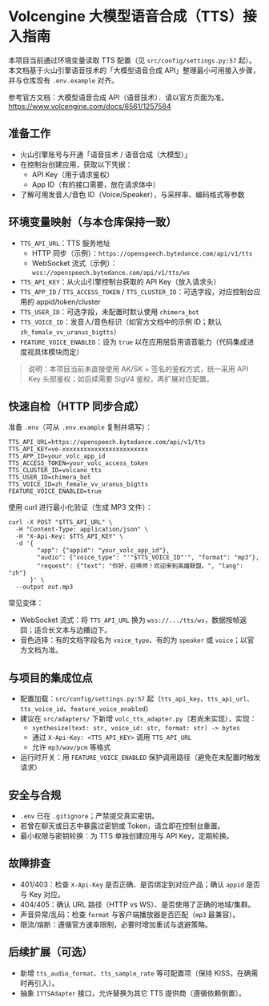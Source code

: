 # Volcengine 大模型语音合成（TTS）接入指南

本项目当前通过环境变量读取 TTS 配置（见 `src/config/settings.py:57` 起）。本文档基于火山引擎语音技术的「大模型语音合成 API」整理最小可用接入步骤，并与仓库现有 `.env.example` 对齐。

参考官方文档：大模型语音合成 API（语音技术）．请以官方页面为准。https://www.volcengine.com/docs/6561/1257584

## 准备工作
- 火山引擎账号与开通「语音技术 / 语音合成（大模型）」
- 在控制台创建应用，获取以下凭据：
  - API Key（用于请求鉴权）
  - App ID（有的接口需要，放在请求体中）
- 了解可用发音人/音色 ID（Voice/Speaker），与采样率、编码格式等参数

## 环境变量映射（与本仓库保持一致）
- `TTS_API_URL`：TTS 服务地址
  - HTTP 同步（示例）：`https://openspeech.bytedance.com/api/v1/tts`
  - WebSocket 流式（示例）：`wss://openspeech.bytedance.com/api/v1/tts/ws`
- `TTS_API_KEY`：从火山引擎控制台获取的 API Key（放入请求头）
- `TTS_APP_ID` / `TTS_ACCESS_TOKEN` / `TTS_CLUSTER_ID`：可选字段，对应控制台应用的 appid/token/cluster
- `TTS_USER_ID`：可选字段，未配置时默认使用 `chimera_bot`
- `TTS_VOICE_ID`：发音人/音色标识（如官方文档中的示例 ID；默认 `zh_female_vv_uranus_bigtts`）
- `FEATURE_VOICE_ENABLED`：设为 `true` 以在应用层启用语音能力（代码集成进度视具体模块而定）

> 说明：本项目当前未直接使用 AK/SK + 签名的鉴权方式，统一采用 API Key 头部鉴权；如后续需要 SigV4 鉴权，再扩展对应配置。

## 快速自检（HTTP 同步合成）
准备 `.env`（可从 `.env.example` 复制并填写）：

```
TTS_API_URL=https://openspeech.bytedance.com/api/v1/tts
TTS_API_KEY=ve-xxxxxxxxxxxxxxxxxxxxxxxx
TTS_APP_ID=your_volc_app_id
TTS_ACCESS_TOKEN=your_volc_access_token
TTS_CLUSTER_ID=volcano_tts
TTS_USER_ID=chimera_bot
TTS_VOICE_ID=zh_female_vv_uranus_bigtts
FEATURE_VOICE_ENABLED=true
```

使用 curl 进行最小化验证（生成 MP3 文件）：

```
curl -X POST "$TTS_API_URL" \
  -H "Content-Type: application/json" \
  -H "X-Api-Key: $TTS_API_KEY" \
  -d '{
        "app": {"appid": "your_volc_app_id"},
        "audio": {"voice_type": "'"$TTS_VOICE_ID"'", "format": "mp3"},
        "request": {"text": "你好，召唤师！欢迎来到英雄联盟。", "lang": "zh"}
      }' \
  --output out.mp3
```

常见变体：
- WebSocket 流式：将 `TTS_API_URL` 换为 `wss://.../tts/ws`，数据按帧返回；适合长文本与边播边下。
- 音色选择：有的文档字段名为 `voice_type`、有的为 `speaker` 或 `voice`；以官方文档为准。

## 与项目的集成位点
- 配置加载：`src/config/settings.py:57` 起（`tts_api_key`、`tts_api_url`、`tts_voice_id`、`feature_voice_enabled`）
- 建议在 `src/adapters/` 下新增 `volc_tts_adapter.py`（若尚未实现），实现：
  - `synthesize(text: str, voice_id: str, format: str) -> bytes`
  - 通过 `X-Api-Key: <TTS_API_KEY>` 调用 `TTS_API_URL`
  - 允许 `mp3/wav/pcm` 等格式
- 运行时开关：用 `FEATURE_VOICE_ENABLED` 保护调用路径（避免在未配置时触发请求）

## 安全与合规
- `.env` 已在 `.gitignore`；严禁提交真实密钥。
- 若曾在聊天或日志中暴露过密钥或 Token，请立即在控制台重置。
- 最小权限与密钥轮换：为 TTS 单独创建应用与 API Key，定期轮换。

## 故障排查
- 401/403：检查 `X-Api-Key` 是否正确、是否绑定到对应产品；确认 `appid` 是否与 Key 对应。
- 404/405：确认 URL 路径（HTTP vs WS）、是否使用了正确的地域/集群。
- 声音异常/乱码：检查 `format` 与客户端播放器是否匹配（`mp3` 最兼容）。
- 限流/熔断：遵循官方速率限制，必要时增加重试与退避策略。

## 后续扩展（可选）
- 新增 `tts_audio_format`、`tts_sample_rate` 等可配置项（保持 KISS，在确需时再引入）。
- 抽象 `ITTSAdapter` 接口，允许替换为其它 TTS 提供商（遵循依赖倒置）。

